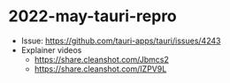# 2022-may-tauri-repro

- Issue: https://github.com/tauri-apps/tauri/issues/4243
- Explainer videos
  - https://share.cleanshot.com/Jbmcs2
  - https://share.cleanshot.com/IZPV9L
